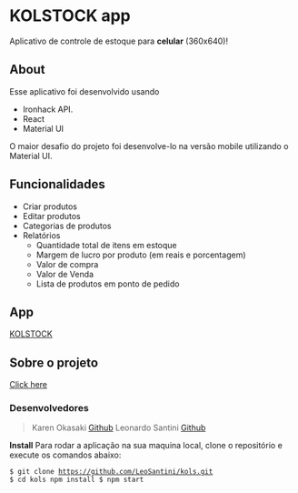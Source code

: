 # KOLSTOCK app
Aplicativo de controle de estoque para **celular** (360x640)! 

## About
Esse aplicativo foi desenvolvido usando
- Ironhack API.
- React
- Material UI

O maior desafio do projeto foi desenvolve-lo na versão mobile utilizando o Material UI.

## Funcionalidades
- Criar produtos
- Editar produtos
- Categorias de produtos
- Relatórios
	- Quantidade total de itens em estoque
	- Margem de lucro por produto (em reais e porcentagem)
	- Valor de compra
	- Valor de Venda
	- Lista de produtos em ponto de pedido

## App
[KOLSTOCK](https://kolstock.netlify.app/)

## Sobre o projeto
[Click here](https://www.canva.com/design/DAE4pbZ9ltc/voBXo2Cx_gBA-fXI0UahZA/view?utm_content=DAE4pbZ9ltc&utm_campaign=designshare&utm_medium=link&utm_source=publishsharelink)

### Desenvolvedores
> Karen Okasaki [Github](https://github.com/karenokasaki)
> Leonardo Santini [Github](https://github.com/LeoSantini)

**Install**
Para rodar a aplicação na sua maquina local, clone o repositório e execute os comandos abaixo:

<code>$ git clone https://github.com/LeoSantini/kols.git
$ cd kols npm install
$ npm start </code>

